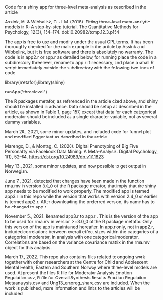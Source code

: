 Code for a shiny app for three-level meta-analysis as described in the article 

Assink, M. & Wibbelink, C. J. M. (2016). Fitting three-level meta-analytic models in R: A step-by-step tutorial. The Quantitative Methods for Psychology, 12(3), 154–174. doi:10.20982/tqmp.12.3.p154

The app is free to use and modify under the usual GPL terms. It has been thoroughly checked for the main example in the article by Assink and Wibbelink, but it is free software and there is absolutely no warranty. The code is in app2.r or app.r as detailed below, for running place the code in a subdirectory threelevel, rename to app.r if necessary, and place a small R script immediately outside the subdirectory with the following two lines of code

library(metafor);library(shiny)

runApp("threelevel")

The R packages metafor, as referenced in the article cited above, and shiny should be installed in advance. Data should be setup as described in the article, as shown in Table 1, page 157, except that data for each categorical moderator should be included as a single character variable, not as several dummy variables.

March 20., 2021, some minor updates, and included code for funnel plot and modified Egger test as described in the article 

Marengo, D., & Montag, C. (2020). Digital Phenotyping of Big Five Personality via Facebook Data Mining: A Meta-Analysis. Digital Psychology, 1(1), 52–64. https://doi.org/10.24989/dp.v1i1.1823

May 13., 2021, some minor updates, and now possible to get output in Norwegian.

June 7., 2021, detected that changes have been made in the function rma.mv in version 3.0_0 of the R package metafor, that imply that the shiny app needs to be modified to work properly. The modified app is termed app3.r in this repo while the version that works with version 2.4_0 or earlier is termed app2.r. After downloading the preferred version, its name has to be changed to app.r. 

November 5., 2021. Renamed app3.r to app.r . This is the version of the app to be used for rma.mv in version >=3.0_0 of the R package metafor. Only this version of the app is maintained hereafter. In app.r only, not in app2.r, included correlations between overall effect sizes within the categories of a categorical moderator, in analysis with one categorical moderator. Correlations are based on the variance covariance matrix in the rma.mv object for this analysis.

March 17., 2022. This repo also contains files related to ongoing work together with other researchers at the Centre for Child and Adolescent Mental Health, Eastern and Southern Norway where three-level models are used. At present the files R file for Moderator Analysis Emotion Regulation.csv, R file for Overall Synthesis Results Emotion Regulation Metaanalysis.csv and Ung13_emoreg_share.csv are included. When the work is published, more information and links to the articles will be included.
